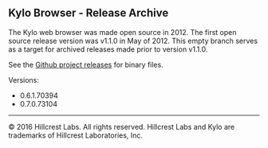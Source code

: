Kylo Browser - Release Archive
----------------------------------------

The Kylo web browser was made open source in 2012. The first open source release version was v1.1.0 in May of 2012. This empty branch serves as a target for archived releases made prior to version v1.1.0.

See the [Github project releases](https://github.com/teamkylo/kylo-browser/releases) for binary files.

Versions:
 * 0.6.1.70394
 * 0.7.0.73104

* * *
&copy; 2016 Hillcrest Labs. All rights reserved. Hillcrest Labs and Kylo are trademarks of Hillcrest Laboratories, Inc.
